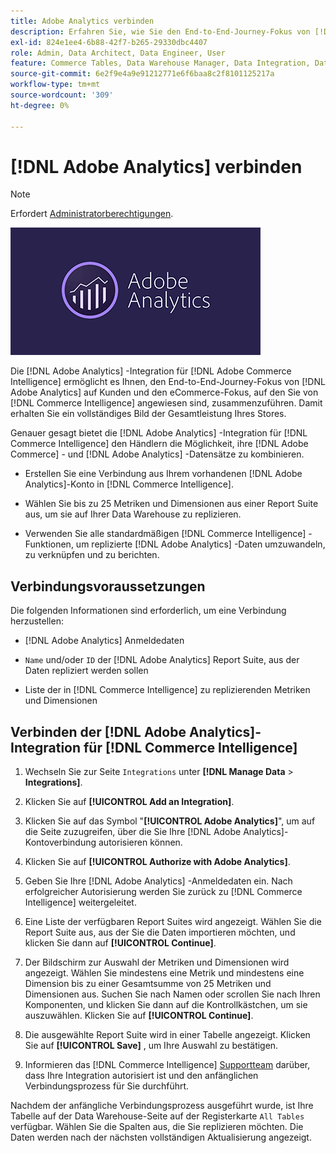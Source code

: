 ```yaml
---
title: Adobe Analytics verbinden
description: Erfahren Sie, wie Sie den End-to-End-Journey-Fokus von [!DNL Adobe Analytics] und den eCommerce-Fokus, auf den Sie sich von [!DNL Commerce Intelligence] verlassen, miteinander verbinden können.
exl-id: 824e1ee4-6b88-42f7-b265-29330dbc4407
role: Admin, Data Architect, Data Engineer, User
feature: Commerce Tables, Data Warehouse Manager, Data Integration, Data Import/Export
source-git-commit: 6e2f9e4a9e91212771e6f6baa8c2f8101125217a
workflow-type: tm+mt
source-wordcount: '309'
ht-degree: 0%

---
```


# [!DNL Adobe Analytics] verbinden

>[!NOTE]
>
>Erfordert [Administratorberechtigungen](../../../administrator/user-management/user-management.md).

![](../../../assets/adobe-analytic-slogo.png)

Die [!DNL Adobe Analytics] -Integration für [!DNL Adobe Commerce Intelligence] ermöglicht es Ihnen, den End-to-End-Journey-Fokus von [!DNL Adobe Analytics] auf Kunden und den eCommerce-Fokus, auf den Sie von [!DNL Commerce Intelligence] angewiesen sind, zusammenzuführen. Damit erhalten Sie ein vollständiges Bild der Gesamtleistung Ihres Stores.

Genauer gesagt bietet die [!DNL Adobe Analytics] -Integration für [!DNL Commerce Intelligence] den Händlern die Möglichkeit, ihre [!DNL Adobe Commerce] - und [!DNL Adobe Analytics] -Datensätze zu kombinieren.

- Erstellen Sie eine Verbindung aus Ihrem vorhandenen [!DNL Adobe Analytics]-Konto in [!DNL Commerce Intelligence].

- Wählen Sie bis zu 25 Metriken und Dimensionen aus einer Report Suite aus, um sie auf Ihrer Data Warehouse zu replizieren.

- Verwenden Sie alle standardmäßigen [!DNL Commerce Intelligence] -Funktionen, um replizierte [!DNL Adobe Analytics] -Daten umzuwandeln, zu verknüpfen und zu berichten.

## Verbindungsvoraussetzungen

Die folgenden Informationen sind erforderlich, um eine Verbindung herzustellen:

- [!DNL Adobe Analytics] Anmeldedaten

- `Name` und/oder `ID` der [!DNL Adobe Analytics] Report Suite, aus der Daten repliziert werden sollen

- Liste der in [!DNL Commerce Intelligence] zu replizierenden Metriken und Dimensionen

## Verbinden der [!DNL Adobe Analytics]-Integration für [!DNL Commerce Intelligence]

1. Wechseln Sie zur Seite `Integrations` unter **[!DNL Manage Data** > **Integrations]**.

1. Klicken Sie auf **[!UICONTROL Add an Integration]**.

1. Klicken Sie auf das Symbol &quot;**[!UICONTROL Adobe Analytics]**&quot;, um auf die Seite zuzugreifen, über die Sie Ihre [!DNL Adobe Analytics]-Kontoverbindung autorisieren können.

1. Klicken Sie auf **[!UICONTROL Authorize with Adobe Analytics]**.

1. Geben Sie Ihre [!DNL Adobe Analytics] -Anmeldedaten ein. Nach erfolgreicher Autorisierung werden Sie zurück zu [!DNL Commerce Intelligence] weitergeleitet.

1. Eine Liste der verfügbaren Report Suites wird angezeigt. Wählen Sie die Report Suite aus, aus der Sie die Daten importieren möchten, und klicken Sie dann auf **[!UICONTROL Continue]**.

1. Der Bildschirm zur Auswahl der Metriken und Dimensionen wird angezeigt. Wählen Sie mindestens eine Metrik und mindestens eine Dimension bis zu einer Gesamtsumme von 25 Metriken und Dimensionen aus. Suchen Sie nach Namen oder scrollen Sie nach Ihren Komponenten, und klicken Sie dann auf die Kontrollkästchen, um sie auszuwählen. Klicken Sie auf **[!UICONTROL Continue]**.

1. Die ausgewählte Report Suite wird in einer Tabelle angezeigt. Klicken Sie auf **[!UICONTROL Save]** , um Ihre Auswahl zu bestätigen.

1. Informieren das [!DNL Commerce Intelligence] [Supportteam](https://experienceleague.adobe.com/docs/commerce-knowledge-base/kb/troubleshooting/miscellaneous/mbi-service-policies.html) darüber, dass Ihre Integration autorisiert ist und den anfänglichen Verbindungsprozess für Sie durchführt.

Nachdem der anfängliche Verbindungsprozess ausgeführt wurde, ist Ihre Tabelle auf der Data Warehouse-Seite auf der Registerkarte `All Tables` verfügbar. Wählen Sie die Spalten aus, die Sie replizieren möchten. Die Daten werden nach der nächsten vollständigen Aktualisierung angezeigt.
